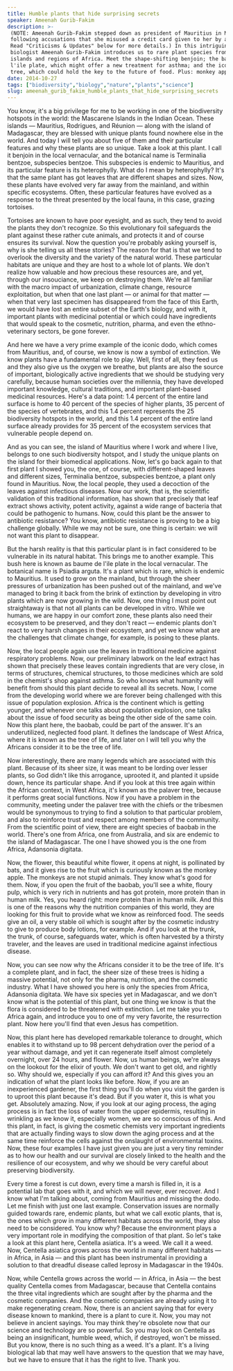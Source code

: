 ```yaml
---
title: Humble plants that hide surprising secrets
speaker: Ameenah Gurib-Fakim
description: >-
 (NOTE: Ameenah Gurib-Fakim stepped down as president of Mauritius in March 2018,
 following accusations that she misused a credit card given to her by a nonprofit.
 Read "Criticisms & Updates" below for more details.) In this intriguing talk,
 biologist Ameenah Gurib-Fakim introduces us to rare plant species from isolated
 islands and regions of Africa. Meet the shape-shifting benjoin; the baume de
 l'ile plate, which might offer a new treatment for asthma; and the iconic baobab
 tree, which could hold the key to the future of food. Plus: monkey apples.
date: 2014-10-27
tags: ["biodiversity","biology","nature","plants","science"]
slug: ameenah_gurib_fakim_humble_plants_that_hide_surprising_secrets
---
```


You know, it's a big privilege for me to be working in one of the biodiversity hotspots in
the world: the Mascarene Islands in the Indian Ocean. These islands — Mauritius,
Rodrigues, and Réunion — along with the island of Madagascar, they are blessed with unique
plants found nowhere else in the world. And today I will tell you about five of them and
their particular features and why these plants are so unique. Take a look at this plant. I
call it benjoin in the local vernacular, and the botanical name is Terminalia bentzoe,
subspecies bentzoe. This subspecies is endemic to Mauritius, and its particular feature is
its heterophylly. What do I mean by heterophylly? It's that the same plant has got leaves
that are different shapes and sizes. Now, these plants have evolved very far away from the
mainland, and within specific ecosystems. Often, these particular features have evolved as
a response to the threat presented by the local fauna, in this case, grazing
tortoises.

Tortoises are known to have poor eyesight, and as such, they tend to avoid the plants they
don't recognize. So this evolutionary foil safeguards the plant against these rather cute
animals, and protects it and of course ensures its survival. Now the question you're 
probably asking yourself is, why is she telling us all these stories? The reason for that
is that we tend to overlook the diversity and the variety of the natural world. These
particular habitats are unique and they are host to a whole lot of plants. We don't
realize how valuable and how precious these resources are, and yet, through our
insouciance, we keep on destroying them. We're all familiar with the macro impact of
urbanization, climate change, resource exploitation, but when that one last plant — or
animal for that matter — when that very last specimen has disappeared from the face of
this Earth, we would have lost an entire subset of the Earth's biology, and with it,
important plants with medicinal potential or which could have ingredients that would
speak to the cosmetic, nutrition, pharma, and even the ethno-veterinary sectors, be gone
forever.

And here we have a very prime example of the iconic dodo, which comes from Mauritius, and,
of course, we know is now a symbol of extinction. We know plants have a fundamental role
to play. Well, first of all, they feed us and they also give us the oxygen we breathe,
but plants are also the source of important, biologically active ingredients that we
should be studying very carefully, because human societies over the millennia, they have
developed important knowledge, cultural traditions, and important plant-based medicinal
resources. Here's a data point: 1.4 percent of the entire land surface is home to 40
percent of the species of higher plants, 35 percent of the species of vertebrates, and
this 1.4 percent represents the 25 biodiversity hotspots in the world, and this 1.4
percent of the entire land surface already provides for 35 percent of the ecosystem
services that vulnerable people depend on.

And as you can see, the island of Mauritius where I work and where I live, belongs to one
such biodiversity hotspot, and I study the unique plants on the island for their 
biomedical applications. Now, let's go back again to that first plant I showed you, the
one, of course, with different-shaped leaves and different sizes, Terminalia bentzoe,
subspecies bentzoe, a plant only found in Mauritius. Now, the local people, they used a
decoction of the leaves against infectious diseases. Now our work, that is, the scientific
validation of this traditional information, has shown that precisely that leaf extract
shows activity, potent activity, against a wide range of bacteria that could be pathogenic
to humans. Now, could this plant be the answer to antibiotic resistance? You know,
antibiotic resistance is proving to be a big challenge globally. While we may not be sure,
one thing is certain: we will not want this plant to disappear.

But the harsh reality is that this particular plant is in fact considered to be vulnerable
in its natural habitat. This brings me to another example. This bush here is known as baume
de l'ile plate in the local vernacular. The botanical name is Psiadia arguta. It's a plant
which is rare, which is endemic to Mauritius. It used to grow on the mainland, but through
the sheer pressures of urbanization has been pushed out of the mainland, and we've
managed to bring it back from the brink of extinction by developing in vitro plants which
are now growing in the wild. Now, one thing I must point out straightaway is that not all
plants can be developed in vitro. While we humans, we are happy in our comfort zone,
these plants also need their ecosystem to be preserved, and they don't react — endemic
plants don't react to very harsh changes in their ecosystem, and yet we know what are the
challenges that climate change, for example, is posing to these plants.

Now, the local people again use the leaves in traditional medicine against respiratory
problems. Now, our preliminary labwork on the leaf extract has shown that precisely these 
leaves contain ingredients that are very close, in terms of structures, chemical
structures, to those medicines which are sold in the chemist's shop against asthma. So who
knows what humanity will benefit from should this plant decide to reveal all its
secrets. Now, I come from the developing world where we are forever being challenged with
this issue of population explosion. Africa is the continent which is getting younger, and
whenever one talks about population explosion, one talks about the issue of food security
as being the other side of the same coin. Now this plant here, the baobab, could be part
of the answer. It's an underutilized, neglected food plant. It defines the landscape of
West Africa, where it is known as the tree of life, and later on I will tell you why the
Africans consider it to be the tree of life.

Now interestingly, there are many legends which are associated with this plant. Because of
its sheer size, it was meant to be lording over lesser plants, so God didn't like this
arrogance, uprooted it, and planted it upside down, hence its particular shape. And if you
look at this tree again within the African context, in West Africa, it's known as the
palaver tree, because it performs great social functions. Now if you have a problem in the
community, meeting under the palaver tree with the chiefs or the tribesmen would be
synonymous to trying to find a solution to that particular problem, and also to reinforce
trust and respect among members of the community. From the scientific point of view, there
are eight species of baobab in the world. There's one from Africa, one from Australia, and
six are endemic to the island of Madagascar. The one I have showed you is the one from
Africa, Adansonia digitata.

Now, the flower, this beautiful white flower, it opens at night, is pollinated by bats,
and it gives rise to the fruit which is curiously known as the monkey apple. The monkeys
are not stupid animals. They know what's good for them. Now, if you open the fruit of the
baobab, you'll see a white, floury pulp, which is very rich in nutrients and has got
protein, more protein than in human milk. Yes, you heard right: more protein than in human
milk. And this is one of the reasons why the nutrition companies of this world, they are
looking for this fruit to provide what we know as reinforced food. The seeds give an oil,
a very stable oil which is sought after by the cosmetic industry to give to produce body
lotions, for example. And if you look at the trunk, the trunk, of course, safeguards
water, which is often harvested by a thirsty traveler, and the leaves are used in
traditional medicine against infectious disease.

Now, you can see now why the Africans consider it to be the tree of life. It's a complete
plant, and in fact, the sheer size of these trees is hiding a massive potential, not only
for the pharma, nutrition, and the cosmetic industry. What I have showed you here is only
the species from Africa, Adansonia digitata. We have six species yet in Madagascar, and we
don't know what is the potential of this plant, but one thing we know is that the flora
is considered to be threatened with extinction. Let me take you to Africa again, and
introduce you to one of my very favorite, the resurrection plant. Now here you'll find
that even Jesus has competition. 

Now, this plant here has developed remarkable tolerance to drought, which enables it to
withstand up to 98 percent dehydration over the period of a year without damage, and yet
it can regenerate itself almost completely overnight, over 24 hours, and flower. Now, us
human beings, we're always on the lookout for the elixir of youth. We don't want to get
old, and rightly so. Why should we, especially if you can afford it? And this gives you an
indication of what the plant looks like before. Now, if you are an inexperienced gardener,
the first thing you'll do when you visit the garden is to uproot this plant because it's
dead. But if you water it, this is what you get. Absolutely amazing. Now, if you look at
our aging process, the aging process is in fact the loss of water from the upper
epidermis, resulting in wrinkling as we know it, especially women, we are so conscious of
this. And this plant, in fact, is giving the cosmetic chemists very important ingredients
that are actually finding ways to slow down the aging process and at the same time
reinforce the cells against the onslaught of environmental toxins. Now, these four examples
I have just given you are just a very tiny reminder as to how our health and our survival
are closely linked to the health and the resilience of our ecosystem, and why we should be
very careful about preserving biodiversity.

Every time a forest is cut down, every time a marsh is filled in, it is a potential lab
that goes with it, and which we will never, ever recover. And I know what I'm talking
about, coming from Mauritius and missing the dodo. Let me finish with just one last
example. Conservation issues are normally guided towards rare, endemic plants, but what we
call exotic plants, that is, the ones which grow in many different habitats across the
world, they also need to be considered. You know why? Because the environment plays a very
important role in modifying the composition of that plant. So let's take a look at this
plant here, Centella asiatica. It's a weed. We call it a weed. Now, Centella asiatica 
grows across the world in many different habitats — in Africa, in Asia — and this plant
has been instrumental in providing a solution to that dreadful disease called leprosy in
Madagascar in the 1940s.

Now, while Centella grows across the world — in Africa, in Asia — the best quality
Centella comes from Madagascar, because that Centella contains the three vital ingredients
which are sought after by the pharma and the cosmetic companies. And the cosmetic
companies are already using it to make regenerating cream. Now, there is an ancient saying
that for every disease known to mankind, there is a plant to cure it. Now, you may not 
believe in ancient sayings. You may think they're obsolete now that our science and 
technology are so powerful. So you may look on Centella as being an insignificant, humble
weed, which, if destroyed, won't be missed. But you know, there is no such thing as a
weed. It's a plant. It's a living biological lab that may well have answers to the
question that we may have, but we have to ensure that it has the right to live. Thank
you.

<!--
ad_duration=3.33
comment_count=33
event="TEDGlobal 2014"
external_start_time=0
has_talk_citation=0
intro_duration=11.82
is_subtitle_required="False"
is_talk_featured="True"
language="en"
language_swap="False"
native_language="en"
number_of_related_talks=6
number_of_speakers=1
number_of_subtitled_videos=24
number_of_tags=5
number_of_talk_download_languages=24
number_of_talk_more_resources=1
number_of_talk_recommendations=0
number_of_talks_take_actions=0
post_ad_duration=0.83
published_timestamp="2014-11-04 16:03:07"
recording_date="2014-10-27"
speaker_description="President of Mauritius"
speaker_is_published=1
speaker_name="Ameenah Gurib-Fakim"
talk_name="Humble plants that hide surprising secrets"
talks_tags=["biodiversity","biology","nature","plants","science"]
talks_take_action=[]
url_audio="https://download.ted.com/talks/AmeenahGuribFakim_2014G.mp3?apikey=acme-roadrunner"
url_photo_speaker="https://pe.tedcdn.com/images/ted/a466b87aab99875822eeb7c29536f6c11741b9f3_254x191.jpg"
url_photo_talk="https://pe.tedcdn.com/images/ted/d5392a4becfeddb12318d16f9b3e66eea70449c1_2880x1620.jpg"
url_webpage="https://www.ted.com/talks/ameenah_gurib_fakim_humble_plants_that_hide_surprising_secrets"
video_type_name="TED Stage Talk"
-->
